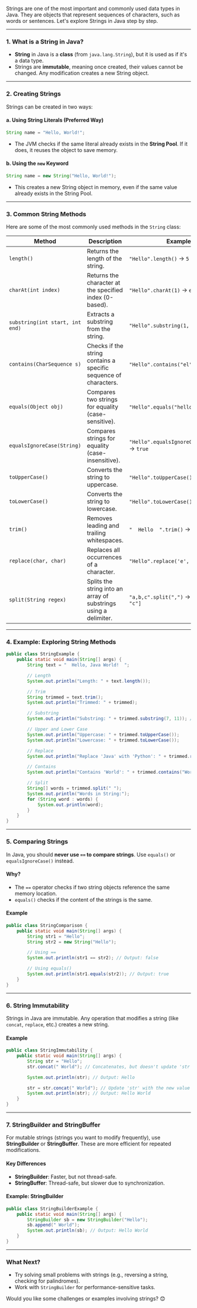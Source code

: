 Strings are one of the most important and commonly used data types in Java. They are objects that represent sequences of characters, such as words or sentences. Let's explore Strings in Java step by step.

---

### **1. What is a String in Java?**
- **String** in Java is a **class** (from `java.lang.String`), but it is used as if it's a data type.
- Strings are **immutable**, meaning once created, their values cannot be changed. Any modification creates a new String object.

---

### **2. Creating Strings**
Strings can be created in two ways:

#### **a. Using String Literals (Preferred Way)**
```java
String name = "Hello, World!";
```
- The JVM checks if the same literal already exists in the **String Pool**. If it does, it reuses the object to save memory.

#### **b. Using the `new` Keyword**
```java
String name = new String("Hello, World!");
```
- This creates a new String object in memory, even if the same value already exists in the String Pool.

---

### **3. Common String Methods**
Here are some of the most commonly used methods in the `String` class:

| **Method**                 | **Description**                                                       | **Example**                                           |
|----------------------------|-----------------------------------------------------------------------|-----------------------------------------------------|
| `length()`                 | Returns the length of the string.                                    | `"Hello".length()` → `5`                           |
| `charAt(int index)`        | Returns the character at the specified index (0-based).              | `"Hello".charAt(1)` → `e`                          |
| `substring(int start, int end)` | Extracts a substring from the string.                              | `"Hello".substring(1, 4)` → `ell`                  |
| `contains(CharSequence s)` | Checks if the string contains a specific sequence of characters.     | `"Hello".contains("el")` → `true`                  |
| `equals(Object obj)`       | Compares two strings for equality (case-sensitive).                  | `"Hello".equals("hello")` → `false`                |
| `equalsIgnoreCase(String)` | Compares strings for equality (case-insensitive).                    | `"Hello".equalsIgnoreCase("hello")` → `true`       |
| `toUpperCase()`            | Converts the string to uppercase.                                    | `"Hello".toUpperCase()` → `HELLO`                  |
| `toLowerCase()`            | Converts the string to lowercase.                                    | `"Hello".toLowerCase()` → `hello`                  |
| `trim()`                   | Removes leading and trailing whitespaces.                           | `"  Hello  ".trim()` → `Hello`                     |
| `replace(char, char)`      | Replaces all occurrences of a character.                            | `"Hello".replace('e', 'a')` → `Hallo`              |
| `split(String regex)`      | Splits the string into an array of substrings using a delimiter.     | `"a,b,c".split(",")` → `["a", "b", "c"]`           |

---

### **4. Example: Exploring String Methods**
```java
public class StringExample {
    public static void main(String[] args) {
        String text = "  Hello, Java World!  ";

        // Length
        System.out.println("Length: " + text.length());

        // Trim
        String trimmed = text.trim();
        System.out.println("Trimmed: " + trimmed);

        // Substring
        System.out.println("Substring: " + trimmed.substring(7, 11)); // Output: Java

        // Upper and Lower Case
        System.out.println("Uppercase: " + trimmed.toUpperCase());
        System.out.println("Lowercase: " + trimmed.toLowerCase());

        // Replace
        System.out.println("Replace 'Java' with 'Python': " + trimmed.replace("Java", "Python"));

        // Contains
        System.out.println("Contains 'World': " + trimmed.contains("World"));

        // Split
        String[] words = trimmed.split(" ");
        System.out.println("Words in String:");
        for (String word : words) {
            System.out.println(word);
        }
    }
}
```

---

### **5. Comparing Strings**
In Java, you should **never use `==` to compare strings**. Use `equals()` or `equalsIgnoreCase()` instead.

#### **Why?**
- The `==` operator checks if two string objects reference the same memory location.
- `equals()` checks if the content of the strings is the same.

#### **Example**
```java
public class StringComparison {
    public static void main(String[] args) {
        String str1 = "Hello";
        String str2 = new String("Hello");

        // Using ==
        System.out.println(str1 == str2); // Output: false

        // Using equals()
        System.out.println(str1.equals(str2)); // Output: true
    }
}
```

---

### **6. String Immutability**
Strings in Java are immutable. Any operation that modifies a string (like `concat`, `replace`, etc.) creates a new string.

#### **Example**
```java
public class StringImmutability {
    public static void main(String[] args) {
        String str = "Hello";
        str.concat(" World"); // Concatenates, but doesn't update 'str'

        System.out.println(str); // Output: Hello

        str = str.concat(" World"); // Update 'str' with the new value
        System.out.println(str); // Output: Hello World
    }
}
```

---

### **7. StringBuilder and StringBuffer**
For mutable strings (strings you want to modify frequently), use **StringBuilder** or **StringBuffer**. These are more efficient for repeated modifications.

#### **Key Differences**
- **StringBuilder**: Faster, but not thread-safe.
- **StringBuffer**: Thread-safe, but slower due to synchronization.

#### **Example: StringBuilder**
```java
public class StringBuilderExample {
    public static void main(String[] args) {
        StringBuilder sb = new StringBuilder("Hello");
        sb.append(" World");
        System.out.println(sb); // Output: Hello World
    }
}
```

---

### **What Next?**
- Try solving small problems with strings (e.g., reversing a string, checking for palindromes).
- Work with `StringBuilder` for performance-sensitive tasks.

Would you like some challenges or examples involving strings? 😊